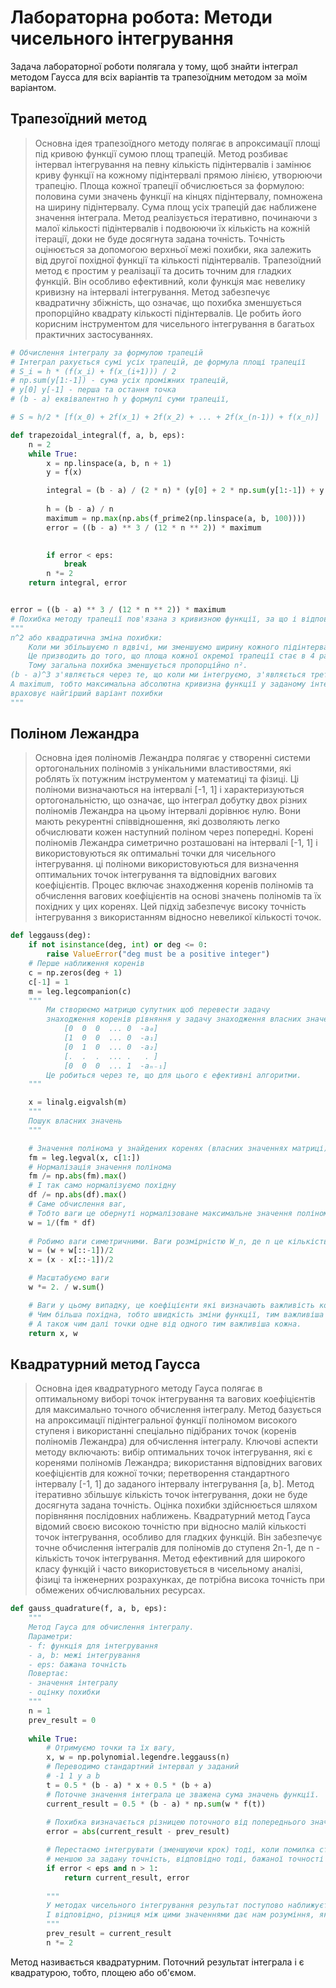 # Лабораторна робота: Методи чисельного інтегрування

Задача лабораторної роботи полягала у тому, щоб знайти інтеграл методом Гаусса для всіх варіантів та трапезоїдним методом за моїм варіантом.

## Трапезоїдний метод
> Основна ідея трапезоїдного методу полягає в апроксимації площі під кривою функції сумою площ трапецій. Метод розбиває інтервал інтегрування на певну кількість підінтервалів і замінює криву функції на кожному підінтервалі прямою лінією, утворюючи трапецію. Площа кожної трапеції обчислюється за формулою: половина суми значень функції на кінцях підінтервалу, помножена на ширину підінтервалу. Сума площ усіх трапецій дає наближене значення інтеграла. Метод реалізується ітеративно, починаючи з малої кількості підінтервалів і подвоюючи їх кількість на кожній ітерації, доки не буде досягнута задана точність. Точність оцінюється за допомогою верхньої межі похибки, яка залежить від другої похідної функції та кількості підінтервалів. Трапезоїдний метод є простим у реалізації та досить точним для гладких функцій. Він особливо ефективний, коли функція має невелику кривизну на інтервалі інтегрування. Метод забезпечує квадратичну збіжність, що означає, що похибка зменшується пропорційно квадрату кількості підінтервалів. Це робить його корисним інструментом для чисельного інтегрування в багатьох практичних застосуваннях.

```python
# Обчислення інтегралу за формулою трапецій
# Інтеграл рахується сумі усіх трапецій, де формула площі трапеції 
# S_i = h * (f(x_i) + f(x_(i+1))) / 2
# np.sum(y[1:-1]) - сума усіх проміжних трапецій, 
# y[0] y[-1] - перша та остання точка  
# (b - a) еквівалентно h у формулі суми трапеції, 

# S ≈ h/2 * [f(x_0) + 2f(x_1) + 2f(x_2) + ... + 2f(x_(n-1)) + f(x_n)]

def trapezoidal_integral(f, a, b, eps):
    n = 2  
    while True:
        x = np.linspace(a, b, n + 1)
        y = f(x)

        integral = (b - a) / (2 * n) * (y[0] + 2 * np.sum(y[1:-1]) + y[-1])
        
        h = (b - a) / n
        maximum = np.max(np.abs(f_prime2(np.linspace(a, b, 100))))
        error = ((b - a) ** 3 / (12 * n ** 2)) * maximum

        
        if error < eps:
            break
        n *= 2  
    return integral, error


error = ((b - a) ** 3 / (12 * n ** 2)) * maximum
# Похибка методу трапеції пов'язана з кривизною функції, за що і відповідає друга похідна
""" 
n^2 або квадратична зміна похибки:
    Коли ми збільшуємо n вдвічі, ми зменшуємо ширину кожного підінтервалу вдвічі.
    Це призводить до того, що площа кожної окремої трапеції стає в 4 рази точнішою (2² = 4).
    Тому загальна похибка зменшується пропорційно n².
(b - a)^3 з'являється через те, що коли ми інтегруємо, з'являється третій множник, тобто сам інтервал. 
А maximum, тобто максимальна абсолютна кривизна функції у заданому інтервалі
враховує найгірший варіант похибки
"""
```

## Поліном Лежандра
> Основна ідея поліномів Лежандра полягає у створенні системи ортогональних поліномів з унікальними властивостями, які роблять їх потужним інструментом у математиці та фізиці. Ці поліноми визначаються на інтервалі [-1, 1] і характеризуються ортогональністю, що означає, що інтеграл добутку двох різних поліномів Лежандра на цьому інтервалі дорівнює нулю. Вони мають рекурентні співвідношення, які дозволяють легко обчислювати кожен наступний поліном через попередні. Корені поліномів Лежандра симетрично розташовані на інтервалі [-1, 1] і використовуються як оптимальні точки для чисельного інтегрування.  ці поліноми використовуються для визначення оптимальних точок інтегрування та відповідних вагових коефіцієнтів. Процес включає знаходження коренів поліномів та обчислення вагових коефіцієнтів на основі значень поліномів та їх похідних у цих коренях. Цей підхід забезпечує високу точність інтегрування з використанням відносно невеликої кількості точок.

```python
def leggauss(deg):
    if not isinstance(deg, int) or deg <= 0:
        raise ValueError("deg must be a positive integer")
    # Перше наближення коренів
    c = np.zeros(deg + 1)
    c[-1] = 1
    m = leg.legcompanion(c)
    """ 
        Ми створюємо матрицю супутник щоб перевести задачу 
        знаходження коренів рівняння у задачу знаходження власних значень матриці. 
            [0  0  0  ... 0  -a₀]
            [1  0  0  ... 0  -a₁]
            [0  1  0  ... 0  -a₂]
            [.  .  .  ... .   . ]
            [0  0  0  ... 1  -aₙ₋₁]
        Це робиться через те, що для цього є ефективні алгоритми. 
    """

    x = linalg.eigvalsh(m)
    """
    Пошук власних значень 
    """

    # Значення полінома у знайдених коренях (власних значеннях матриці) 
    fm = leg.legval(x, c[1:])
    # Нормалізація значення полінома 
    fm /= np.abs(fm).max()
    # І так само нормалізуємо похідну 
    df /= np.abs(df).max()
    # Саме обчислення ваг, 
    # Тобто ваги це обернуті нормалізоване максимальне значення полінома помножене на нахил
    w = 1/(fm * df)
    
    # Робимо ваги симетричними. Ваги розмірністю W_n, де n це кількість точок інтегрування
    w = (w + w[::-1])/2
    x = (x - x[::-1])/2

    # Масштабуємо ваги 
    w *= 2. / w.sum()

    # Ваги у цьому випадку, це коефіцієнти які визначають важливість кожної точки інтегрування
    # Чим більша похідна, тобто швидкість зміни функції, тим важливіша точка 
    # А також чим далі точки одне від одного тим важливіша кожна.
    return x, w
```

## Квадратурний метод Гаусса
> Основна ідея квадратурного методу Гауса полягає в оптимальному виборі точок інтегрування та вагових коефіцієнтів для максимально точного обчислення інтегралу. Метод базується на апроксимації підінтегральної функції поліномом високого ступеня і використанні спеціально підібраних точок (коренів поліномів Лежандра) для обчислення інтегралу. Ключові аспекти методу включають: вибір оптимальних точок інтегрування, які є коренями поліномів Лежандра; використання відповідних вагових коефіцієнтів для кожної точки; перетворення стандартного інтервалу [-1, 1] до заданого інтервалу інтегрування [a, b]. Метод ітеративно збільшує кількість точок інтегрування, доки не буде досягнута задана точність. Оцінка похибки здійснюється шляхом порівняння послідовних наближень. Квадратурний метод Гауса відомий своєю високою точністю при відносно малій кількості точок інтегрування, особливо для гладких функцій. Він забезпечує точне обчислення інтегралів для поліномів до ступеня 2n-1, де n - кількість точок інтегрування. Метод ефективний для широкого класу функцій і часто використовується в чисельному аналізі, фізиці та інженерних розрахунках, де потрібна висока точність при обмежених обчислювальних ресурсах.

```python
def gauss_quadrature(f, a, b, eps):
    """
    Метод Гауса для обчислення інтегралу.
    Параметри:
    - f: функція для інтегрування
    - a, b: межі інтегрування
    - eps: бажана точність
    Повертає:
    - значення інтегралу
    - оцінку похибки
    """
    n = 1
    prev_result = 0
    
    while True:
        # Отримуємо точки та їх вагу, 
        x, w = np.polynomial.legendre.leggauss(n)
        # Переводимо стандартний інтервал у заданий
        # -1 1 у a b  
        t = 0.5 * (b - a) * x + 0.5 * (b + a)
        # Поточне значення інтеграла це зважена сума значень функції.
        current_result = 0.5 * (b - a) * np.sum(w * f(t))
        
        # Похибка визначається різницею поточного від попереднього значення 
        error = abs(current_result - prev_result)

        # Перестаємо інтегрувати (зменшуючи крок) тоді, коли помилка стає 
        # меншою за задану точність, відповідно тоді, бажаної точності досягнено.
        if error < eps and n > 1:
            return current_result, error
        
        """ 
        У методах чисельного інтегрування результат поступово наближується до значення інтеграла
        І відповідно, різниця між цими значеннями дає нам розуміння, яка точність у поточного наближення
        """
        prev_result = current_result
        n *= 2
```

Метод називається квадратурним. Поточний результат інтеграла і є квадратурою, тобто, площею або об'ємом.
